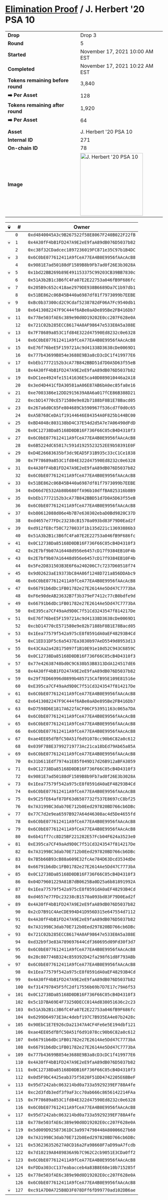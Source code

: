 # [Elimination Proof](./readme.md) / J. Herbert &#039;20 PSA 10

|||
|---|---|
| **Drop** | Drop 3 |
| **Round** | 5 |
| **Started** | November 17, 2021 10:00 AM EST |
| **Completed** | November 17, 2021 10:22 AM EST |
| **Tokens remaining before round** | 3,840 |
| **➡️ Per Asset** | 128 |
| **Tokens remaining after round** | 1,920 |
| **➡️ Per Asset** | 64 |
| | |
| **Asset** | J. Herbert &#039;20 PSA 10 |
| **Internal ID** | 271 |
| **On-chain ID** | 78 |
| **Image** | <img src="https://tcdn.blokpax.com/94d9199b-dc62-4c73-a8f7-c7f5f73a001b/6f344f393021c22059a758e96cca041377a70fed5bd683f652a93f905bbbc579.jpg" height="200" alt="J. Herbert &#039;20 PSA 10" /> |


| 💀 | # | Owner |
| --- | --- | --- |
|  | `0` | `0xd4840045A3c9B267522f58E8067F240B022F22fB` |
| 💀 | `1` | `0x4A30fF4bB1FD247A9E2eE9faA89dB076D5037b82` |
|  | `2` | `0xc38f32CDadcec1897236019FC871e35C97b1B4DC` |
| 💀 | `3` | `0x6C0bE077612411A9fCeA77EA4B0E9956fAAcAcB8` |
|  | `4` | `0x9081E7ad50188dF1589B8b9Fb7ad0f26E3b3028A` |
| 💀 | `5` | `0x1bd22BB269b89E491153375C99203CB39BB7830c` |
|  | `6` | `0x51A3b2B1c3B6fC4Fa07E2E22753a046fB9F686fc` |
| 💀 | `7` | `0x205B9c652c418ae2979DE938B6689Da7C1b97db1` |
|  | `8` | `0x51BE862c06B45B440a6987df81f7973099b7EEBE` |
| 💀 | `9` | `0xBc0b37300cd2C9Cdaf5238782dF06A7Fc9540db1` |
|  | `10` | `0x6413082247F9C444f6ABe0aADe895Be2FB416Db7` |
| 💀 | `11` | `0x778e503fAE6c389e90d0D19202E0cc207F628e0A` |
|  | `12` | `0x721C02b285ECC86174A0AF98647e533E0A5a388E` |
| 💀 | `13` | `0x7F78689a853C1fd84E322d47590Ed8232c0e6328` |
|  | `14` | `0x6C0bE077612411A9fCeA77EA4B0E9956fAAcAcB8` |
| 💀 | `15` | `0xE76f76beE5F159721Ac9d41338D3638cDe0069D1` |
|  | `16` | `0x777b43699B854e3688E9B3a8cD3cDC1f419977E6` |
| 💀 | `17` | `0xbEb17772152b3cA77B842BBD51d7D0A5D63f55eB` |
|  | `18` | `0x4A30fF4bB1FD247A9E2eE9faA89dB076D5037b82` |
| 💀 | `19` | `0xDC1ee4924fe15141636E5ca40D089010446a2A18` |
|  | `20` | `0x3ed4D441CfDA30581aA06E87AB6bA0ec85fa8e16` |
| 💀 | `21` | `0xe7003386e12DD2915639A8A6a017fCE86B388D21` |
|  | `22` | `0xcbD14770cE571580e9e82b7188bF8B1E78Bacd05` |
| 💀 | `23` | `0x267a6d0C65Fe804689Cb590967f536cd7f0d0c65` |
|  | `24` | `0xA5B768CeDA1f19144646E84354A0F825b144BC00` |
| 💀 | `25` | `0xBD4048c803138bD4C37E54d2d5A7e7A06490dFdD` |
|  | `26` | `0x0C12738Da85168D0DB16F736F66C05cB4D4310f3` |
| 💀 | `27` | `0x6C0bE077612411A9fCeA77EA4B0E9956fAAcAcB8` |
|  | `28` | `0x6B5224dC65817c591d1925523252EE9b58391E0F` |
| 💀 | `29` | `0xD4E26683635bf3dc9EAD5F31B935c33cC1Ce1838` |
|  | `30` | `0x7F78689a853C1fd84E322d47590Ed8232c0e6328` |
| 💀 | `31` | `0x4A30fF4bB1FD247A9E2eE9faA89dB076D5037b82` |
|  | `32` | `0x6C0bE077612411A9fCeA77EA4B0E9956fAAcAcB8` |
| 💀 | `33` | `0x51BE862c06B45B440a6987df81f7973099b7EEBE` |
|  | `34` | `0xD66d7E532Ab80b680ffA96b10dffBA025316b8B9` |
| 💀 | `35` | `0xbEb17772152b3cA77B842BBD51d7D0A5D63f55eB` |
|  | `36` | `0x6C0bE077612411A9fCeA77EA4B0E9956fAAcAcB8` |
| 💀 | `37` | `0xb80612088d06e4b7B7e630302ebaD0Bd9820C37D` |
|  | `38` | `0xd4657e77FDc23238cB1570a093bd83F79D0Ead2f` |
| 💀 | `39` | `0xd912fE8cf58C7270033f1b135d221c13693886b3` |
|  | `40` | `0x51A3b2B1c3B6fC4Fa07E2E22753a046fB9F686fc` |
| 💀 | `41` | `0x0C12738Da85168D0DB16F736F66C05cB4D4310f3` |
|  | `42` | `0x2E7bf9b07A16448d956e6457cD17f9384EB10F4b` |
| 💀 | `43` | `0x2E7bf9b07A16448d956e6457cD17f9384EB10F4b` |
|  | `44` | `0x5Fe2D831503B3E6F6a240206C7c7237D60518f74` |
| 💀 | `45` | `0x9d02623aE19373bC84A86f1248D721a856DDAbc9` |
|  | `46` | `0x6C0bE077612411A9fCeA77EA4B0E9956fAAcAcB8` |
| 💀 | `47` | `0x66791b6dDc1FB01782e27E2614Ae5Dd47C7773bA` |
|  | `48` | `0xF6e90deAB23632B7f3b379eF7412c77cB0bdfe9d` |
| 💀 | `49` | `0x66791b6dDc1FB01782e27E2614Ae5Dd47C7773bA` |
|  | `50` | `0xE395ca7CF49aAd9D0C7f51Cd3243547f814217De` |
| 💀 | `51` | `0xE76f76beE5F159721Ac9d41338D3638cDe0069D1` |
|  | `52` | `0xcbD14770cE571580e9e82b7188bF8B1E78Bacd05` |
| 💀 | `53` | `0x1Eea77579f542a975cE8f0591dA0aEF48293B4Cd` |
|  | `54` | `0xC1ED31DF5c6a5437Ea3830b97AeD5549d8953d13` |
| 💀 | `55` | `0x43CAa2a428175097f1B10E91e10d52C943C6859C` |
|  | `56` | `0x0C12738Da85168D0DB16F736F66C05cB4D4310f3` |
| 💀 | `57` | `0x77e42638748bd0C9C638b53B8313DdA124517dE6` |
|  | `58` | `0x4A30fF4bB1FD247A9E2eE9faA89dB076D5037b82` |
| 💀 | `59` | `0x29f7ED66996d0899b485715CAfB95E109E81516e` |
|  | `60` | `0xE395ca7CF49aAd9D0C7f51Cd3243547f814217De` |
| 💀 | `61` | `0x6C0bE077612411A9fCeA77EA4B0E9956fAAcAcB8` |
|  | `62` | `0x6413082247F9C444f6ABe0aADe895Be2FB416Db7` |
| 💀 | `63` | `0xD7598D6E1817A622fACF06CF53951163c065a7DA` |
|  | `64` | `0x6C0bE077612411A9fCeA77EA4B0E9956fAAcAcB8` |
| 💀 | `65` | `0x6C0bE077612411A9fCeA77EA4B0E9956fAAcAcB8` |
|  | `66` | `0x6C0bE077612411A9fCeA77EA4B0E9956fAAcAcB8` |
| 💀 | `67` | `0xae4EE05dfBfC50A51f6d91078cc90b6C82a0c612` |
|  | `68` | `0x039F788E37992719773Ac21ca18bEd79Ab65a85A` |
| 💀 | `69` | `0x6C0bE077612411A9fCeA77EA4B0E9956fAAcAcB8` |
|  | `70` | `0x31b611Edf7974a1E85f049D17d26B912aBFA3059` |
| 💀 | `71` | `0x0C12738Da85168D0DB16F736F66C05cB4D4310f3` |
|  | `72` | `0x9081E7ad50188dF1589B8b9Fb7ad0f26E3b3028A` |
| 💀 | `73` | `0x1Eea77579f542a975cE8f0591dA0aEF48293B4Cd` |
|  | `74` | `0x6C0bE077612411A9fCeA77EA4B0E9956fAAcAcB8` |
| 💀 | `75` | `0x9C25fE64af87DF63d6507732f537E8697cC8bf25` |
|  | `76` | `0x7A31998C3dab70E712b0Eed297820BD766cb6DBc` |
| 💀 | `77` | `0x77C7d2e9ea6597B927A64d46308ac4d5De4655fd` |
|  | `78` | `0x6C0bE077612411A9fCeA77EA4B0E9956fAAcAcB8` |
| 💀 | `79` | `0x6C0bE077612411A9fCeA77EA4B0E9956fAAcAcB8` |
|  | `80` | `0x6b41ff7cc8D25BF221282E57Fcb04F624a3523e0` |
| 💀 | `81` | `0xE395ca7CF49aAd9D0C7f51Cd3243547f814217De` |
|  | `82` | `0x7A31998C3dab70E712b0Eed297820BD766cb6DBc` |
| 💀 | `83` | `0x7B5b66B93cB88a609E32fcAe784D63Dcd3534dDe` |
|  | `84` | `0x66791b6dDc1FB01782e27E2614Ae5Dd47C7773bA` |
| 💀 | `85` | `0x0C12738Da85168D0DB16F736F66C05cB4D4310f3` |
|  | `86` | `0x04D79601229A81B7dB0625Ba0D25a6b81891992A` |
| 💀 | `87` | `0x1Eea77579f542a975cE8f0591dA0aEF48293B4Cd` |
|  | `88` | `0xd4657e77FDc23238cB1570a093bd83F79D0Ead2f` |
| 💀 | `89` | `0x4A30fF4bB1FD247A9E2eE9faA89dB076D5037b82` |
|  | `90` | `0x2cD7B91C4AeCDE994D41D956D315e647554d7112` |
| 💀 | `91` | `0x4A30fF4bB1FD247A9E2eE9faA89dB076D5037b82` |
|  | `92` | `0x7A31998C3dab70E712b0Eed297820BD766cb6DBc` |
| 💀 | `93` | `0x721C02b285ECC86174A0AF98647e533E0A5a388E` |
|  | `94` | `0xd32b9f3e83A789697644Cdf360695d09Fd30f3d7` |
| 💀 | `95` | `0x6C0bE077612411A9fCeA77EA4B0E9956fAAcAcB8` |
|  | `96` | `0x28c807746B324c859392D42fa298f61d8F793ABb` |
| 💀 | `97` | `0x6C0bE077612411A9fCeA77EA4B0E9956fAAcAcB8` |
|  | `98` | `0x1Eea77579f542a975cE8f0591dA0aEF48293B4Cd` |
| 💀 | `99` | `0x4A30fF4bB1FD247A9E2eE9faA89dB076D5037b82` |
|  | `100` | `0xf314797845F5fC2df17556b69b7D7E17c79A6f53` |
| 💀 | `101` | `0x0C12738Da85168D0DB16F736F66C05cB4D4310f3` |
|  | `102` | `0x5c1D7BA69E4F73250DECC014Ad838051636c2c23` |
| 💀 | `103` | `0x51A3b2B1c3B6fC4Fa07E2E22753a046fB9F686fc` |
|  | `104` | `0x6299D64973E3Ac4debf197C7B935EA4e07b2428c` |
| 💀 | `105` | `0x90EbC1E7E926cDa21347A4CF4Fe6e5E194dbf121` |
|  | `106` | `0xae4EE05dfBfC50A51f6d91078cc90b6C82a0c612` |
| 💀 | `107` | `0x66791b6dDc1FB01782e27E2614Ae5Dd47C7773bA` |
|  | `108` | `0x66791b6dDc1FB01782e27E2614Ae5Dd47C7773bA` |
| 💀 | `109` | `0x777b43699B854e3688E9B3a8cD3cDC1f419977E6` |
|  | `110` | `0x4A30fF4bB1FD247A9E2eE9faA89dB076D5037b82` |
| 💀 | `111` | `0x0C12738Da85168D0DB16F736F66C05cB4D4310f3` |
|  | `112` | `0x0d5F9bC4425eab375f5020F51DD4742205E6BBeF` |
| 💀 | `113` | `0x95d7242abc063214bd0a733a5929239EF788A4fe` |
|  | `114` | `0xc2d3fdb3edf3f9aF3cc70ab666c8656142214FAa` |
| 💀 | `115` | `0x7F78689a853C1fd84E322d47590Ed8232c0e6328` |
|  | `116` | `0x6C0bE077612411A9fCeA77EA4B0E9956fAAcAcB8` |
| 💀 | `117` | `0x95d7242abc063214bd0a733a5929239EF788A4fe` |
|  | `118` | `0x778e503fAE6c389e90d0D19202E0cc207F628e0A` |
| 💀 | `119` | `0x5d009D92587361DC3a9974798448A80006627b60` |
|  | `120` | `0x7A31998C3dab70E712b0Eed297820BD766cb6DBc` |
| 💀 | `121` | `0x536236352627A0CD16a2Fa98660F7aD99aA7fcdb` |
|  | `122` | `0x7d10219A8489836A9b7C962C2cb9051E3CDa0ff2` |
| 💀 | `123` | `0x6C0bE077612411A9fCeA77EA4B0E9956fAAcAcB8` |
|  | `124` | `0xFDDa303cC137eabacceb4a83B8E68e10b715285f` |
| 💀 | `125` | `0x778e503fAE6c389e90d0D19202E0cc207F628e0A` |
|  | `126` | `0x6C0bE077612411A9fCeA77EA4B0E9956fAAcAcB8` |
| 💀 | `127` | `0xc91A7D0A725B8D3F078DFf6fD99770ad102DB6ae` |
